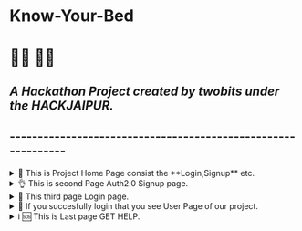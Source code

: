 # Know-Your-Bed

# :man_technologist: :man_health_worker:

## _A Hackathon Project created by twobits under the HACKJAIPUR._

## -------------------------------------------------------------

<details>
  <summary>💨 This is Project Home Page consist the **Login,Signup** etc.</summary>

![1](https://user-images.githubusercontent.com/56346262/85222295-efd96e00-b36e-11ea-8da6-061c5f3b36b8.png)

</details>

<details>
  <summary>👌 This is second Page Auth2.0 Signup page.</summary>
  
You signup with help of enter the entries and also with the help of Google.

![3](https://user-images.githubusercontent.com/56346262/85222393-74c48780-b36f-11ea-8046-a0e68d740606.png)

</details>

<details>
  <summary>🐯 This third page Login page.</summary>

![2](https://user-images.githubusercontent.com/56346262/85222431-bfde9a80-b36f-11ea-94d2-ee783a46a34e.png)

</details>

<details>
  <summary>🍕 If you succesfully login that you see User Page of our project.</summary>

We are used the state Govt. API Inside the user Page the updated list of States that shows total no. of beds in a state and also create the Google MAP

![4](https://user-images.githubusercontent.com/56346262/85222491-485d3b00-b370-11ea-90d1-d72ffa996e3b.png)
![5](https://user-images.githubusercontent.com/56346262/85222517-970ad500-b370-11ea-82db-ab84fb811388.png)

</details>

<details>
  <summary>ℹ️ 🆘 This is Last page GET HELP.</summary>

![6](https://user-images.githubusercontent.com/56346262/85222542-cd485480-b370-11ea-963b-00d7ddae37e7.png)

</details>
